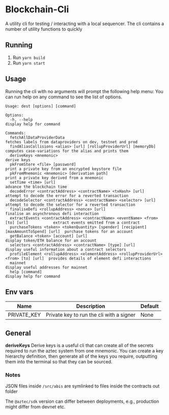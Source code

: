 # Blockchain-Cli

A utility cli for testing / interacting with a local sequencer. The cli contains a number of utility functions to quickly

## Running

1. Run `yarn build`
2. Run `yarn start`

## Usage

Running the cli with no arguments will prompt the following help menu:
You can run help on any command to see the list of options.

```
Usage: dest [options] [command]

Options:
  -h, --help                                                                             display help for command

Commands:
  fetchAllDataProviderData                                                               fetches labels from dataproviders on dev, testnet and prod
  findAliasCollisions <alias> [url] [rollupProviderUrl] [memoryDb]                       computes case-variations for the alias and prints them
  deriveKeys <mnemonic>                                                                  derive keys
  pkFromStore <file> [password]                                                          print a private key from an encrypted keystore file
  pkFromMnemonic <mnemonic> [derivation path]                                            print a private key derived from a mnemonic
  setTime <time> [url]                                                                   advance the blockchain time
  decodeError <contractAddress> <contractName> <txHash> [url]                            attempt to decode the error for a reverted transaction
  decodeSelector <contractAddress> <contractName> <selector> [url]                       attempt to decode the selector for a reverted transaction
  finaliseDefi <rollupAddress> <nonce> [url]                                             finalise an asynchronous defi interaction
  extractEvents <contractAddress> <contractName> <eventName> <from> [to] [url]           extract events emitted from a contract
  purchaseTokens <token> <tokenQuantity> [spender] [recipient] [maxAmountToSpend] [url]  purchase tokens for an account
  getBalance <token> [account] [url]                                                     display token/ETH balance for an account
  selectors <contractAddress> <contractName> [type] [url]                                display useful information about a contract selectors
  profileElement <rollupAddress> <elementAddress> <rollupProviderUrl> <from> [to] [url]  provides details of element defi interactions
  mainnet                                                                                display useful addresses for mainnet
  help [command]                                                                         display help for command
```

## Env vars

| Name        | Description                              | Default |
| ----------- | ---------------------------------------- | ------- |
| PRIVATE_KEY | Private key to run the cli with a signer | None    |

## General

**deriveKeys**
Derive keys is a useful cli that can create all of the secrets required to run the aztec system from one mnemonic. You can create a key hierarchy definition, then generate all of the keys you require, outputting them into the terminal so that they can be sourced.

### Notes

JSON files inside `/src/abis` are symlinked to files inside the contracts out folder

The `@aztec/sdk` version can differ between deployments, e.g., production might differ from devnet etc.